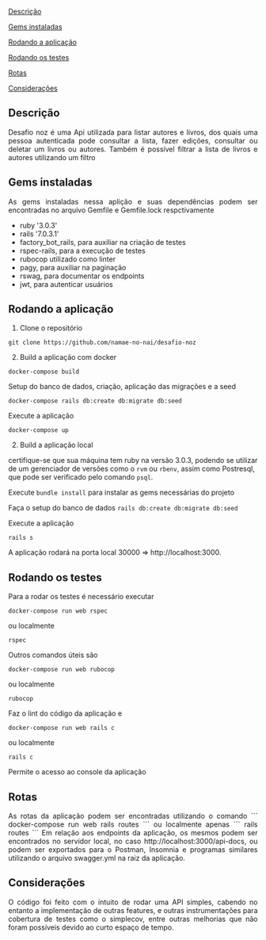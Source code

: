 [Descrição](#descrição)

  

[Gems instaladas](#gems-instaladas)

  

[Rodando a aplicação](#rodando-a-aplicação-arrow_forward)

  

[Rodando os testes](#rodando-os-testes-memo)

  

[Rotas](#rotas)

  

[Considerações](#considerações)


## Descrição

<p  align="justify"> Desafio noz é uma Api utilizada para listar autores e livros, dos quais uma pessoa autenticada pode consultar a lista, fazer edições, consultar ou deletar um livros ou autores. Também é possível filtrar a lista de livros e autores utilizando um filtro
</p>

##  Gems instaladas

<p  align="justify"> As gems instaladas nessa aplição e suas dependências podem ser encontradas no arquivo Gemfile e Gemfile.lock respctivamente

  * ruby '3.0.3'
  * rails '7.0.3.1'
  * factory_bot_rails, para auxiliar na criação de testes
  * rspec-rails, para a execução de testes
  * rubocop utilizado como linter
  * pagy, para auxiliar na paginação
  * rswag, para documentar os endpoints
  * jwt, para autenticar usuários

## Rodando a aplicação

1. Clone o repositório

```
git clone https://github.com/namae-no-nai/desafio-noz
```
2. Build a aplicação com docker
```
docker-compose build
```
 Setup do banco de dados, criação, aplicação das migrações e a seed
```
docker-compose rails db:create db:migrate db:seed
```
 Execute a aplicação
```
docker-compose up
```
2. Build a aplicação local

certifique-se que sua máquina tem ruby na versão 3.0.3, podendo se utilizar de um gerenciador de versões como o ```rvm``` ou ```rbenv```, assim como Postresql, que pode ser verificado pelo comando ```psql```.

Execute
```bundle install```
para instalar as gems necessárias do projeto

Faça o setup do banco de dados
```rails db:create db:migrate db:seed```

 Execute a aplicação
```
rails s
```
A aplicação rodará na porta local 30000 => http://localhost:3000.

</p>

##  Rodando os testes

  
<p  align="justify">Para a rodar os testes é necessário executar</p>
 
 ```
docker-compose run web rspec
```
ou localmente
```
rspec
```

<p  align="justify">Outros comandos úteis são</p>

```
docker-compose run web rubocop
```
ou localmente
```
rubocop
```

<p  align="justify">Faz o lint do código da aplicação e </p>

```
docker-compose run web rails c
```
ou localmente
```
rails c
```
<p  align="justify">Permite o acesso ao console da aplicação </p>

##  Rotas

<p  align="justify"> As rotas da aplicação podem ser encontradas utilizando o comando
```
docker-compose run web rails routes
```
ou localmente apenas 
```
rails routes
```
Em relação aos endpoints da aplicação, os mesmos podem ser encontrados no servidor local, no caso http://localhost:3000/api-docs, ou podem ser exportados para o Postman, Insomnia e programas similares utilizando o arquivo swagger.yml na raiz da aplicação.

##  Considerações

<p  align="justify"> O código foi feito com o íntuito de rodar uma API simples, cabendo no entanto a implementação de outras features, e outras instrumentações para cobertura de testes como o simplecov, entre outras melhorias que não foram possíveis devido ao curto espaço de tempo.</p>